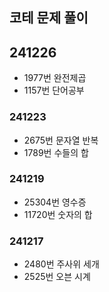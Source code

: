## 코테 문제 풀이

## 241226

- 1977번 완전제곱
- 1157번 단어공부

### 241223

- 2675번 문자열 반복
- 1789번 수들의 합

### 241219

- 25304번 영수증
- 11720번 숫자의 합

### 241217

- 2480번 주사위 세개
- 2525번 오븐 시계
